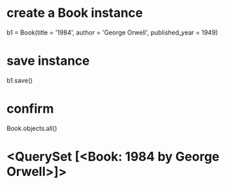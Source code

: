 # create a Book instance
b1 = Book(title = '1984', author = 'George Orwell', published_year = 1949)

# save instance
b1.save()

# confirm
Book.objects.all()
# <QuerySet [<Book: 1984 by George Orwell>]>


